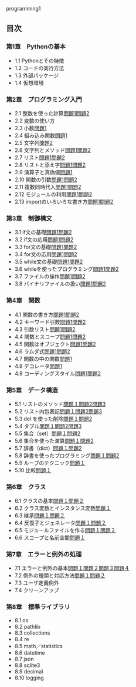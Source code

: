  programming1
## 目次
### 第1章　Pythonの基本
* 1.1 Pythonとその特徴
* 1.2 コードの実行方法
* 1.3 外部パッケージ
* 1.4 仮想環境

### 第2章　プログラミング入門
* 2.1 整数を使った計算[問題1](CHAPTER02/Q2_1_1.py )[問題2](CHAPTER02/Q2_1_2.py)
* 2.2 変数の使い方
* 2.3 小数[問題1](CHAPTER02/Q2_3_1.py)
* 2.4 組み込み関数[問題1](CHAPTER02/Q2_4_1.py)
* 2.5 文字列[問題2](CHAPTER02/Q2_5_2.py)
* 2.6 文字列とメソッド[問題1](CHAPTER02/Q2_6_1.py)[問題2](CHAPTER02/Q2_6_2.py)
* 2.7 リスト[問題1](CHAPTER02/Q2_7_1.py )[問題2](CHAPTER02/Q2_7_2.py)
* 2.8 リストと添え字[問題1](CHAPTER02/Q2_8_1.py)[問題2](CHAPTER02/Q2_8_2.py
)
* 2.9 演算子と真偽値[問題1](CHAPTER02/Q2_9_1.py)
* 2.10 関数の引数[問題1](CHAPTER02/Q2_10_1.py)[問題2](CHAPTER02/Q2_10_2.py) 
* 2.11 複数同時代入[問題1](CHAPTER02/Q2_11_1.py)[問題2](CHAPTER02/Q2_11_2.py) 
* 2.12 モジュールの利用[問題1](CHAPTER02/Q2_12_1.py)[問題2](CHAPTER02/Q2_12_2.py) 
* 2.13 importのいろいろな書き方[問題1](CHAPTER02/Q2_13_1.py)[問題2](CHAPTER02/Q2_13_2.py)  

### 第3章　制御構文
* 3.1 if文の基礎[問題1](CHAPTER03/Q3_1_1.py)[問題2](CHAPTER03/Q3_1_2.py)
* 3.2 if文の応用[問題1](CHAPTER03/Q3_2_1.py)[問題2](CHAPTER03/Q3_2_2.py)
* 3.3 for文の基礎[問題1](CHAPTER03/Q3_3_1.py)[問題2](CHAPTER03/Q3_3_2.py)
* 3.4 for文の応用[問題1](CHAPTER03/Q3_4_1.py)[問題2](CHAPTER03/Q3_4_2.py)
* 3.5 while文の基礎[問題1](CHAPTER03/Q3_5_1.py)[問題2](CHAPTER03/Q3_5_2.py)
* 3.6 whileを使ったプログラミング[問題1](CHAPTER03/Q3_6_1.py)[問題2](CHAPTER03/Q3_6_2.py)
* 3.7 ファイルの操作[問題1](CHAPTER03/Q3_7_1.py)[問題2](CHAPTER03/Q3_7_2.py)
* 3.8 バイナリファイルの扱い[問題1](CHAPTER03/Q3_8_1.py)[問題2](CHAPTER03/Q3_8_2.py)

### 第4章　関数
* 4.1 関数の書き方[問題1](CHAPTER04/Q4_1_1.py)[問題2](CHAPTER04/Q4_1_2.py)
* 4.2 キーワード引数[問題1](CHAPTER04/Q4_2_1.py)[問題2](CHAPTER04/Q4_2_2.py)
* 4.3 引数リスト[問題1](CHAPTER04/Q4_3_1.py)[問題2](CHAPTER04/Q4_3_2.py)
* 4.4 関数とスコープ[問題1](CHAPTER04/Q4_4_1.py)[問題2](CHAPTER04/Q4_4_2.py)
* 4.5 関数はオブジェクト[問題1](CHAPTER04/Q4_5_1.py)[問題2](CHAPTER04/Q4_5_2.py)
* 4.6 ラムダ式[問題1](CHAPTER04/Q4_6_1.py)[問題2](CHAPTER04/Q4_6_2.py)
* 4.7 関数の中の関数[問題1](CHAPTER04/Q4_7_1.py)
* 4.8 デコレータ[問題1](CHAPTER04/Q4_8_1.py)
* 4.9 コーディングスタイル[問題1](CHAPTER04/Q4_9_1.py)[問題2](CHAPTER04/Q4_9_2.py)

### 第5章　データ構造
* 5.1 リストのメソッド[問題１](CHAPTER05/Q5_1_1.py)[問題2](CHAPTER05/Q5_1_2.py)[問題3](CHAPTER05/Q5_1_3.py)
* 5.2 リスト内包表記[問題１](CHAPTER05/Q5_2_1.py)[問題2](CHAPTER05/Q5_2_2.py)[問題3](CHAPTER05/Q5_2_3.py)
* 5.3 del を使った削除[問題１](CHAPTER05/Q5_3_1.py)[問題2](CHAPTER05/Q5_3_2.py)
* 5.4 タプル[問題１](CHAPTER05/Q5_4_1.py)[問題2](CHAPTER05/Q5_4_2.py)[問題3](CHAPTER05/Q5_4_3.py)
* 5.5 集合（set）[問題１](CHAPTER05/Q5_5_1.py)[問題2](CHAPTER05/Q5_5_2.py)
* 5.6 集合を使った演算[問題１](CHAPTER05/Q5_6_1.py)[問題2](CHAPTER05/Q5_6_2.py)
* 5.7 辞書（dict）[問題１](CHAPTER05/Q5_7_1.py)[問題2](CHAPTER05/Q5_7_2.py)
* 5.8 辞書を使ったプログラミング[問題１](CHAPTER05/Q5_8_1.py)[問題2](CHAPTER05/Q5_8_2.py)
* 5.9 ループのテクニック[問題１](CHAPTER05/Q5_9_1.py)
* 5.10 比較[問題１](CHAPTER05/Q5_10_1.py)

### 第6章　クラス
* 6.1 クラスの基本[問題１](CHAPTER06/Q6_1_1.py)[問題２](CHAPTER06/Q6_1_2.py)
* 6.2 クラス変数とインスタンス変数[問題１](CHAPTER06/Q6_2_1.py)
* 6.3 継承[問題１](CHAPTER06/Q6_3_1.py)[問題２](CHAPTER06/Q6_3_2.py)
* 6.4 反復子とジェネレータ[問題１](CHAPTER06/Q6_4_1.py)[問題２](CHAPTER06/Q6_4_2.py)
* 6.5 モジュールファイルを作る[問題１](CHAPTER06/Q6_5_1.py)[問題２](CHAPTER06/Q6_5_2.py)
* 6.6 スコープと名前空間[問題１](CHAPTER06/Q6_6_1.py)

### 第7章　エラーと例外の処理
* 7.1 エラーと例外の基本[問題１](CHAPTER07/Q7_1_1.py)[問題２](CHAPTER07/Q7_1_2.py)[問題３](CHAPTER07/Q7_1_3.py)[問題４](CHAPTER07/Q7_1_4.py)
* 7.2 例外の種類と対応方法[問題１](CHAPTER07/Q7_2_1.py)[問題２](CHAPTER07/Q7_2_2.py)
* 7.3 ユーザ定義例外
* 7.4 クリーンアップ

### 第8章　標準ライブラリ
* 8.1 os
* 8.2 pathlib
* 8.3 collections
* 8.4 re
* 8.5 math／statistics
* 8.6 datetime
* 8.7 json
* 8.8 sqlite3
* 8.9 decimal
* 8.10 logging


